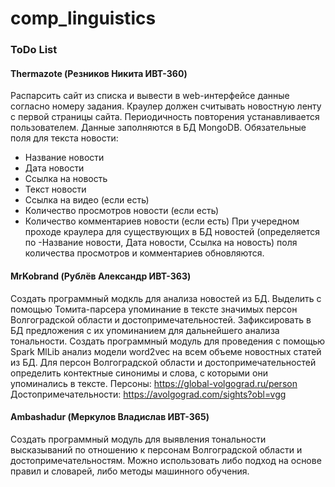 # comp_linguistics
### ToDo List
#### Thermazote (Резников Никита ИВТ-360)
Распарсить сайт из списка и вывести в web-интерфейсе данные согласно номеру задания. Краулер должен считывать новостную ленту с первой страницы сайта. Периодичность повторения устанавливается пользователем. Данные заполняются в БД MongoDB. Обязательные поля для текста новости:
- Название новости
- Дата новости
- Ссылка на новость
- Текст новости
- Ссылка на видео (если есть)
- Количество просмотров новости (если есть)
- Количество комментариев новости (если есть)
При учередном проходе краулера для существующих в БД новостей (определяется по -Название новости, Дата новости, Ссылка на новость) поля количества просмотров и комментариев обновляются.
#### MrKobrand (Рублёв Александр ИВТ-363)
Создать программный модкль для анализа новостей из БД. Выделить с помощью Томита-парсера упоминание в тексте значимых персон Волгоградской области и достопримечательностей. Зафиксировать в БД предложения с их упоминанием для дальнейшего анализа тональности.
Создать программный модуль для проведения с помощью Spark MlLib анализ модели word2vec на всем объеме новостных статей из БД. Для персон Волгоградской области и достопримечательностей определить контектные синонимы и слова, с которыми они упоминались в тексте.
Персоны: https://global-volgograd.ru/person
Достопримечательности: https://avolgograd.com/sights?obl=vgg
#### Ambashadur (Меркулов Владислав ИВТ-365)
Создать программный модуль для выявления тональности высказываний по отношению к персонам Волгоградской области и достопримечательностям.
Можно использовать либо подход на основе правил и словарей, либо методы машинного обучения.
